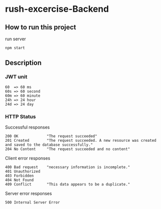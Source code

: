 # rush-excercise-Backend

## How to run this project
run server   
```
npm start
```

## Description
### JWT unit
```
60  => 60 ms
60s => 60 second
60m => 60 minute
24h => 24 hour
24d => 24 day
```

### HTTP Status
 Successful responses 
```
200 OK             "The request succeeded"
201 Created        "The request succeeded. A new resource was created and saved to the database successfully."
204 No Content     "The request succeeded and no content"
```

Client error responses
```
400 Bad request    "necessary information is incomplete."
401 Unauthorized
403 Forbidden 
404 Not Found
409 Conflict       "This data appears to be a duplicate."
```

Server error responses
```
500 Internal Server Error
```